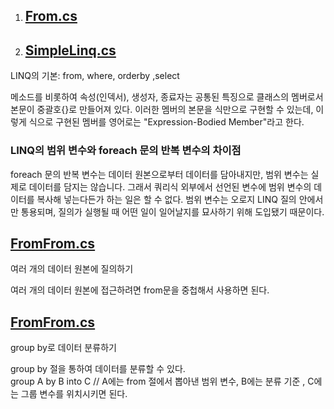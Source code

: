 1. ## [From.cs](https://github.com/twozeronine/Csharp_Study/blob/main/LINQ/From.cs)
2. ## [SimpleLinq.cs](https://github.com/twozeronine/Csharp_Study/blob/main/LINQ/SimpleLinq.cs)

LINQ의 기본: from, where, orderby ,select

메소드를 비롯하여 속성(인덱서), 생성자, 종료자는 공통된 특징으로 클래스의 멤버로서 본문이 중괄호{}로 만들어져 있다. 이러한 멤버의 본문을 식만으로 구현할 수 있는데, 이렇게 식으로 구현된 멤버를 영어로는 "Expression-Bodied Member"라고 한다.

### LINQ의 범위 변수와 foreach 문의 반복 변수의 차이점

foreach 문의 반복 변수는 데이터 원본으로부터 데이터를 담아내지만, 범위 변수는 실제로 데이터를 담지는 않습니다. 그래서 쿼리식 외부에서 선언된 변수에 범위 변수의 데이터를 복사해 넣는다든가 하는 일은 할 수 없다. 범위 변수는 오로지 LINQ 질의 안에서만 통용되며, 질의가 실행될 때 어떤 일이 일어날지를 묘사하기 위해 도입됐기 때문이다.

## [FromFrom.cs](https://github.com/twozeronine/Csharp_Study/blob/main/LINQ/FromFrom.cs)

여러 개의 데이터 원본에 질의하기

여러 개의 데이터 원본에 접근하려면 from문을 중첩해서 사용하면 된다.

## [FromFrom.cs](https://github.com/twozeronine/Csharp_Study/blob/main/LINQ/FromFrom.cs)

group by로 데이터 분류하기

group by 절을 통하여 데이터를 분류할 수 있다.  
group A by B into C // A에는 from 절에서 뽑아낸 범위 변수, B에는 분류 기준 , C에는 그룹 변수를 위치시키면 된다.
